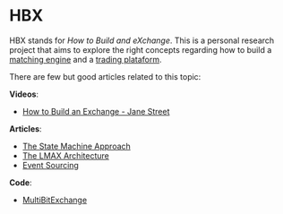 HBX
===

HBX stands for _How to Build and eXchange_. This is a personal research project that aims to explore the right concepts regarding how to build a [matching engine](https://en.wikipedia.org/wiki/Order_matching_system) and a [trading plataform](https://en.wikipedia.org/wiki/Electronic_trading_platform).

There are few but good articles related to this topic:

__Videos__:

- [How to Build an Exchange - Jane Street](https://www.youtube.com/watch?v=b1e4t2k2KJY)

__Articles__:

- [The State Machine Approach](https://en.wikipedia.org/wiki/State_machine_replication#The_State_Machine_Approach)
- [The LMAX Architecture](https://martinfowler.com/articles/lmax.html)
- [Event Sourcing](https://martinfowler.com/eaaDev/EventSourcing.html)

__Code__:

- [MultiBitExchange](https://github.com/zscott/MultiBitExchange)
